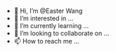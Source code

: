 - 👋 Hi, I’m @Easter Wang
- 👀 I’m interested in ...
- 🌱 I’m currently learning ...
- 💞️ I’m looking to collaborate on ...
- 📫 How to reach me ...

<!---
Easterw/Easterw is a ✨ special ✨ repository because its `README.md` (this file) appears on your GitHub profile.
You can click the Preview link to take a look at your changes.
--->
